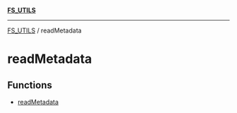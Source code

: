 [**FS_UTILS**](../README.md)

***

[FS_UTILS](../README.md) / readMetadata

# readMetadata

## Functions

- [readMetadata](functions/readMetadata.md)
